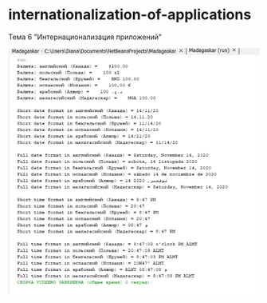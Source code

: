 # internationalization-of-applications

Тема 6 "Интернационализация приложений"


![Screenshot](Тема6.1.png)
